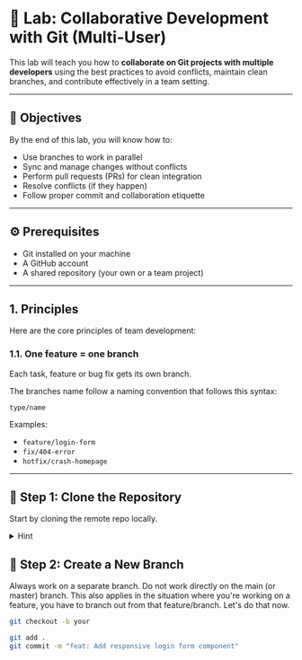 # 🤝 Lab: Collaborative Development with Git (Multi-User)

This lab will teach you how to **collaborate on Git projects with multiple developers** using the best practices to avoid conflicts, maintain clean branches, and contribute effectively in a team setting.

---

## 🧠 Objectives

By the end of this lab, you will know how to:
- Use branches to work in parallel
- Sync and manage changes without conflicts
- Perform pull requests (PRs) for clean integration
- Resolve conflicts (if they happen)
- Follow proper commit and collaboration etiquette

---

## ⚙️ Prerequisites

- Git installed on your machine
- A GitHub account
- A shared repository (your own or a team project)

---
## 1. Principles

Here are the core principles of team development:

### 1.1. One feature = one branch

Each task, feature or bug fix gets its own branch.

The branches name follow a naming convention that follows this syntax:

`type/name`

Examples:

- `feature/login-form`
- `fix/404-error`
- `hotfix/crash-homepage`



---

## 🌳 Step 1: Clone the Repository

Start by cloning the remote repo locally.

<details>
    <summary> Hint </summary>

```bash
git clone git@github.com:your-team/project-name.git
cd project-name
```

This creates a local copy of the project where you'll do your work.

</details>

## 🌱 Step 2: Create a New Branch

Always work on a separate branch. Do not work directly on the main (or master) branch. This also applies in the situation where you're working on a feature, you have to branch out from that feature/branch. Let's do that now.

```bash
git checkout -b your
```

```bash
git add .
git commit -m "feat: Add responsive login form component"
```
